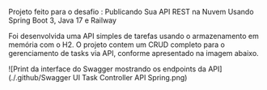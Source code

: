 Projeto feito para o desafio : Publicando Sua API REST na Nuvem Usando Spring Boot 3, Java 17 e Railway

Foi desenvolvida uma API simples de tarefas usando o armazenamento em memória com o H2. O projeto contem um CRUD completo para o gerenciamento de tasks via API, conforme apresentado na imagem abaixo. 
    
![Print da interface do Swagger mostrando os endpoints da API](./.github/Swagger UI Task Controller API Spring.png)